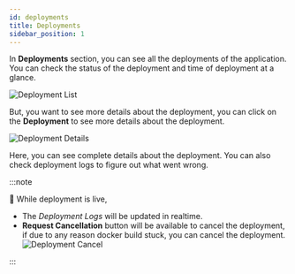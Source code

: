 ```yaml
---
id: deployments
title: Deployments
sidebar_position: 1
---
```


In **Deployments** section, you can see all the deployments of the application. You can check the status of the deployment and time of deployment at a glance.

![Deployment List](/assets/2.x.x/deployments.png)

But, you want to see more details about the deployment, you can click on the **Deployment** to see more details about the deployment.


![Deployment Details](/assets/2.x.x/deployment-details.png)

Here, you can see complete details about the deployment. You can also check deployment logs to figure out what went wrong.

:::note

📌 While deployment is live,
- The *Deployment Logs* will be updated in realtime.
- **Request Cancellation** button will be available to cancel the deployment, if due to any reason docker build stuck, you can cancel the deployment.
  ![Deployment Cancel](/assets/1.x.x/cancel-deployment.png)

:::